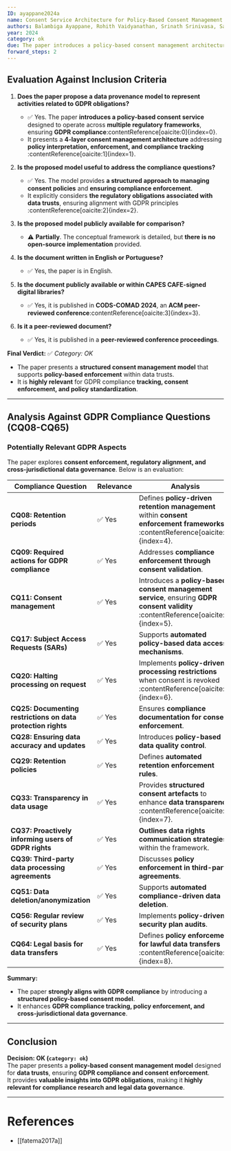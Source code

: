 ```yaml
---
ID: ayappane2024a
name: Consent Service Architecture for Policy-Based Consent Management in Data Trusts
authors: Balambiga Ayappane, Rohith Vaidyanathan, Srinath Srinivasa, Santosh Kumar Upadhyaya, Srinivas Vivek
year: 2024
category: ok
due: The paper introduces a policy-based consent management architecture designed for data trusts. It presents a structured model to enforce consent policies across regulatory frameworks, ensuring GDPR compliance and addressing data governance challenges.
forward_steps: 2
---
```


## **Evaluation Against Inclusion Criteria**

1. **Does the paper propose a data provenance model to represent activities related to GDPR obligations?**  
   - ✅ Yes. The paper **introduces a policy-based consent service** designed to operate across **multiple regulatory frameworks**, ensuring **GDPR compliance**&#8203;:contentReference[oaicite:0]{index=0}.  
   - It presents a **4-layer consent management architecture** addressing **policy interpretation, enforcement, and compliance tracking**&#8203;:contentReference[oaicite:1]{index=1}.  

2. **Is the proposed model useful to address the compliance questions?**  
   - ✅ Yes. The model provides **a structured approach to managing consent policies** and **ensuring compliance enforcement**.  
   - It explicitly considers **the regulatory obligations associated with data trusts**, ensuring alignment with GDPR principles&#8203;:contentReference[oaicite:2]{index=2}.  

3. **Is the proposed model publicly available for comparison?**  
   - ⚠️ **Partially**. The conceptual framework is detailed, but **there is no open-source implementation** provided.  

4. **Is the document written in English or Portuguese?**  
   - ✅ Yes, the paper is in English.  

5. **Is the document publicly available or within CAPES CAFE-signed digital libraries?**  
   - ✅ Yes, it is published in **CODS-COMAD 2024**, an **ACM peer-reviewed conference**&#8203;:contentReference[oaicite:3]{index=3}.  

6. **Is it a peer-reviewed document?**  
   - ✅ Yes, it is published in a **peer-reviewed conference proceedings**.  

**Final Verdict:** ✅ *Category: OK*  
- The paper presents a **structured consent management model** that supports **policy-based enforcement** within data trusts.  
- It is **highly relevant** for GDPR compliance **tracking, consent enforcement, and policy standardization**.  

---

## **Analysis Against GDPR Compliance Questions (CQ08-CQ65)**

### **Potentially Relevant GDPR Aspects**
The paper explores **consent enforcement, regulatory alignment, and cross-jurisdictional data governance**. Below is an evaluation:

| **Compliance Question** | **Relevance** | **Analysis** |
|------------------------|-------------|-------------|
| **CQ08: Retention periods** | ✅ Yes | Defines **policy-driven retention management** within **consent enforcement frameworks**&#8203;:contentReference[oaicite:4]{index=4}. |
| **CQ09: Required actions for GDPR compliance** | ✅ Yes | Addresses **compliance enforcement through consent validation**. |
| **CQ11: Consent management** | ✅ Yes | Introduces a **policy-based consent management service**, ensuring **GDPR consent validity**&#8203;:contentReference[oaicite:5]{index=5}. |
| **CQ17: Subject Access Requests (SARs)** | ✅ Yes | Supports **automated policy-based data access mechanisms**. |
| **CQ20: Halting processing on request** | ✅ Yes | Implements **policy-driven processing restrictions** when consent is revoked&#8203;:contentReference[oaicite:6]{index=6}. |
| **CQ25: Documenting restrictions on data protection rights** | ✅ Yes | Ensures **compliance documentation for consent enforcement**. |
| **CQ28: Ensuring data accuracy and updates** | ✅ Yes | Introduces **policy-based data quality control**. |
| **CQ29: Retention policies** | ✅ Yes | Defines **automated retention enforcement rules**. |
| **CQ33: Transparency in data usage** | ✅ Yes | Provides **structured consent artefacts** to enhance **data transparency**&#8203;:contentReference[oaicite:7]{index=7}. |
| **CQ37: Proactively informing users of GDPR rights** | ✅ Yes | **Outlines data rights communication strategies** within the framework. |
| **CQ39: Third-party data processing agreements** | ✅ Yes | Discusses **policy enforcement in third-party agreements**. |
| **CQ51: Data deletion/anonymization** | ✅ Yes | Supports **automated compliance-driven data deletion**. |
| **CQ56: Regular review of security plans** | ✅ Yes | Implements **policy-driven security plan audits**. |
| **CQ64: Legal basis for data transfers** | ✅ Yes | Defines **policy enforcement for lawful data transfers**&#8203;:contentReference[oaicite:8]{index=8}. |

**Summary:**  
- The paper **strongly aligns with GDPR compliance** by introducing a **structured policy-based consent model**.  
- It enhances **GDPR compliance tracking, policy enforcement, and cross-jurisdictional data governance**.  

---

## **Conclusion**
**Decision: OK (`category: ok`)**  
The paper presents a **policy-based consent management model** designed for **data trusts**, ensuring **GDPR compliance and consent enforcement**.  
It provides **valuable insights into GDPR obligations**, making it **highly relevant for compliance research and legal data governance**.  

---

# **References**

- [[fatema2017a]]
